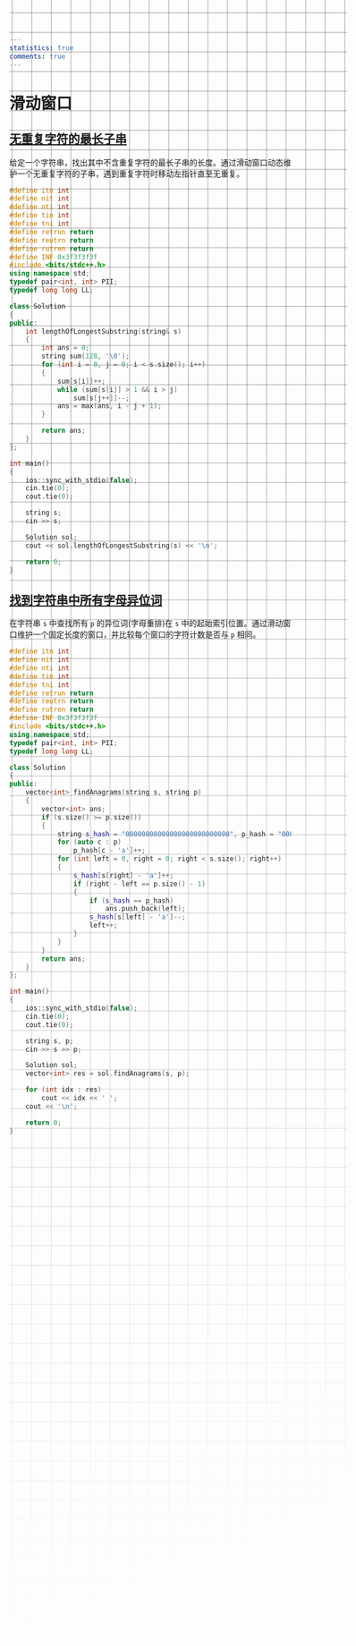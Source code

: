 ```yaml
---
statistics: true
comments: true
---
```


<style>
body {
  position: relative; /* 确保 body 元素的 position 属性为非静态值 */
}

body::before {
  --size: 35px; /* 调整网格单元大小 */
  --line: color-mix(in hsl, canvasText, transparent 60%); /* 调整线条透明度 */
  content: '';
  height: 100vh;
  width: 100%;
  position: absolute; /* 修改为 absolute 以使其随页面滚动 */
  background: linear-gradient(
        90deg,
        var(--line) 1px,
        transparent 1px var(--size)
      )
      50% 50% / var(--size) var(--size),
    linear-gradient(var(--line) 1px, transparent 1px var(--size)) 50% 50% /
      var(--size) var(--size);
  -webkit-mask: linear-gradient(-20deg, transparent 30%, white 80%);
          mask: linear-gradient(-20deg, transparent 30%, white 80%);
  top: 0;
  transform-style: flat;
  pointer-events: none;
  z-index: -1;
}

@media (max-width: 768px) {
  body::before {
    display: none; /* 在手机端隐藏网格效果 */
  }
}
</style>

# 滑动窗口

## [无重复字符的最长子串](https://leetcode.cn/problems/longest-substring-without-repeating-characters/description/?envType=study-plan-v2&envId=top-100-liked)

给定一个字符串，找出其中不含重复字符的最长子串的长度。通过滑动窗口动态维护一个无重复字符的子串，遇到重复字符时移动左指针直至无重复。

```C++
#define itn int
#define nit int
#define nti int
#define tin int
#define tni int
#define retrun return
#define reutrn return
#define rutren return
#define INF 0x3f3f3f3f
#include <bits/stdc++.h>
using namespace std;
typedef pair<int, int> PII;
typedef long long LL;

class Solution
{
public:
    int lengthOfLongestSubstring(string& s)
    {
        int ans = 0;
        string sum(128, '\0');
        for (int i = 0, j = 0; i < s.size(); i++)
        {
            sum[s[i]]++;
            while (sum[s[i]] > 1 && i > j)
                sum[s[j++]]--;
            ans = max(ans, i - j + 1);
        }

        return ans;
    }
};

int main()
{
    ios::sync_with_stdio(false);
    cin.tie(0);
    cout.tie(0);

    string s;
    cin >> s;

    Solution sol;
    cout << sol.lengthOfLongestSubstring(s) << '\n';

    return 0;
}
```

## [找到字符串中所有字母异位词](https://leetcode.cn/problems/find-all-anagrams-in-a-string/description/?envType=study-plan-v2&envId=top-100-liked)

在字符串 `s` 中查找所有 `p` 的异位词(字母重排)在 `s` 中的起始索引位置。通过滑动窗口维护一个固定长度的窗口，并比较每个窗口的字符计数是否与 `p` 相同。

```C++
#define itn int
#define nit int
#define nti int
#define tin int
#define tni int
#define retrun return
#define reutrn return
#define rutren return
#define INF 0x3f3f3f3f
#include <bits/stdc++.h>
using namespace std;
typedef pair<int, int> PII;
typedef long long LL;

class Solution
{
public:
    vector<int> findAnagrams(string s, string p)
    {
        vector<int> ans;
        if (s.size() >= p.size())
        {
            string s_hash = "00000000000000000000000000", p_hash = "00000000000000000000000000";
            for (auto c : p)
                p_hash[c - 'a']++;
            for (int left = 0, right = 0; right < s.size(); right++)
            {
                s_hash[s[right] - 'a']++;
                if (right - left == p.size() - 1)
                {
                    if (s_hash == p_hash)
                        ans.push_back(left);
                    s_hash[s[left] - 'a']--;
                    left++;
                }
            }
        }
        return ans;
    }
};

int main()
{
    ios::sync_with_stdio(false);
    cin.tie(0);
    cout.tie(0);

    string s, p;
    cin >> s >> p;

    Solution sol;
    vector<int> res = sol.findAnagrams(s, p);

    for (int idx : res)
        cout << idx << ' ';
    cout << '\n';

    return 0;
}
```

